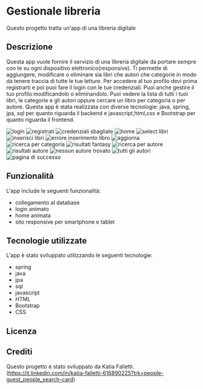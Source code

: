 # Gestionale libreria

Questo progetto tratta un'app di una libreria digitale

## Descrizione

Questa app vuole fornire il servizio di una libreria digitale da portare sempre con te su ogni dispositivo elettronico(responsive). Ti permette di aggiungere, modificare o eliminare sia libri che autori che categorie in modo da tenere traccia di tutte le tue letture. Per accedere al tuo profilo devi prima registrarti e poi puoi fare il login con le tue credenziali. Puoi anche gestire il tuo profilo modificandolo o eliminandolo. Puoi vedere la lista di tutti i tuoi libri, le categorie e gli autori oppure cercare un libro per categoria o per autore. Questa app è stata realizzata con diverse tecnologie: java, spring, jpa, sql per quanto riguarda il backend e javascript,html,css e Bootstrap per quanto riguarda il frontend.


![login](preview/login1.png)
![registrati](preview/registrati2.png)
![credenziali sbagliate](preview/errorLogin3.png)
![home](preview/home4.png)
![select libri](preview/select5.png)
![inserisci libri](preview/inserisciLibro6.png)
![errore inserimento libro](preview/errorIns7.png)
![aggiorna](preview/aggiorna8.png)
![ricerca per categoria](preview/ricercaC9.png)
![risultati fantasy](preview/risultatiFantasy10.png)
![ricerca per autore](preview/ricercaA11.png)
![risultati autore](preview/risultatiAutore12.png)
![nessun autore trovato](preview/errorAutori13.png)
![tutti gli autori](preview/autori14.png)
![pagina di successo](preview/success15.png)

## Funzionalità

L'app include le seguenti funzionalità:

- collegamento al database
- login animato
- home animata
- sito responsive per smartphone e tablet

## Tecnologie utilizzate

L'app è stato sviluppato utilizzando le seguenti tecnologie:
- spring
- java
- jpa
- sql
- javascript
- HTML
- Bootstrap
- CSS


## Licenza

<!-- Questo progetto è stato rilasciato sotto la licenza MIT. Per ulteriori informazioni, leggere il file `LICENSE.md`. -->

## Crediti

Questo progetto è stato sviluppato da Katia Falletti.(https://it.linkedin.com/in/katia-falletti-616890225?trk=people-guest_people_search-card)
